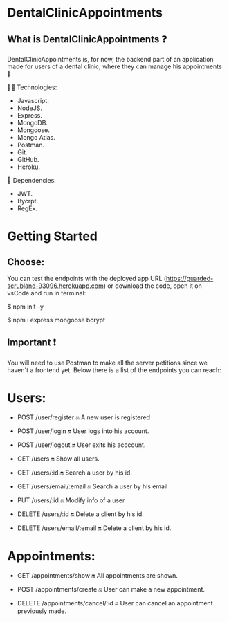  # DentalClinicAppointments 

## What is DentalClinicAppointments ❓

DentalClinicAppointments is, for now, the backend part of an application made for users of a dental clinic, where they can manage his appointments 📑



🔧🔧 Technologies:

- Javascript.
- NodeJS.
- Express.
- MongoDB.
- Mongoose.
- Mongo Atlas.
- Postman.
- Git.
- GitHub.
- Heroku.

👀 Dependencies:
- JWT.
- Bycrpt.
- RegEx.

# Getting Started


## Choose:

You can test the endpoints with the deployed app URL (https://guarded-scrubland-93096.herokuapp.com) or download the code, open it on vsCode and run in terminal:
 
   $ npm init -y 
   
   $ npm i express mongoose bcrypt
   

## Important ❗

You will need to use Postman to make all the server petitions since we haven't a frontend yet.
Below there is a list of the endpoints you can reach:


# Users: 

- POST /user/register 🔛 A new user is registered
- POST /user/login 🔛 User logs into his account.
- POST /user/logout 🔛 User exits his acccount.

- GET /users 🔛 Show all users.
- GET /users/:id 🔛 Search a user by his id.
- GET /users/email/:email 🔛 Search a user by his email

- PUT /users/:id 🔛 Modify info of a user

- DELETE /users/:id 🔛 Delete a client by his id.
- DELETE /users/email/:email 🔛 Delete a client by his id.

# Appointments: 

- GET /appointments/show 🔛 All appointments are shown.

- POST /appointments/create 🔛 User can make a new appointment.

- DELETE /appointments/cancel/:id 🔛 User can cancel an appointment previously made.

